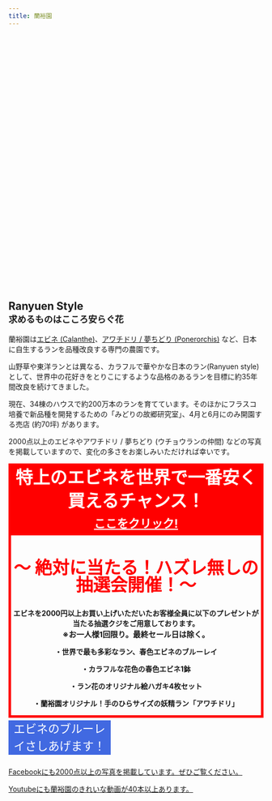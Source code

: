 ```yaml
---
title: 蘭裕園
---
```

<style>
.top-img {
	background: url(/assets/images/top_img.jpg) no-repeat;
	min-height: 494px;
	width: 100%;
}
.bluray {
	margin-top: 15px;
	width: 40%;
}
.pre {
	border: solid 5px red;
	font-weight: bold;
	text-align: center;
}
</style>
<div class="top-img"></div>

## Ranyuen Style<br /><small>求めるものはこころ安らぐ花</small>

蘭裕園は[エビネ (Calanthe)](growings/calanthe/)、[アワチドリ / 夢ちどり (Ponerorchis)](growings/ponerorchis/) など、日本に自生するランを品種改良する専門の農園です。

山野草や東洋ランとは異なる、カラフルで華やかな日本のラン(Ranyuen style) として、世界中の花好きをとりこにするような品格のあるランを目標に約35年間改良を続けてきました。

現在、34棟のハウスで約200万本のランを育てています。そのほかにフラスコ培養で新品種を開発するための「みどりの故郷研究室」、4月と6月にのみ開園する売店 (約70坪) があります。

2000点以上のエビネやアワチドリ / 夢ちどり (ウチョウランの仲間) などの写真を掲載していますので、変化の多さをお楽しみいただければ幸いです。

<div class="pre"><a href="/news/calanthe_fair_2014" style="display: block; text-decoration: none; text-align: center; background: red; color: white; font-size: 9mm; font-weight: bold; line-height: 12mm;">特上のエビネを世界で一番安く買えるチャンス！<br /><u style="font-size: 6mm;" >ここをクリック!</u></a>
<h2 style="font-size: 9mm; color: red; line-height: 9mm;">～ 絶対に当たる！ハズレ無しの抽選会開催！～</h2>
エビネを2000円以上お買い上げいただいたお客様全員に以下のプレゼントが当たる抽選クジをご用意しております。<br>
<span style="font-size: 4mm;">※お一人様1回限り。最終セール日は除く。</span>
<p>・世界で最も多彩なラン、春色エビネのブルーレイ</p>
<p>・カラフルな花色の春色エビネ1鉢</p>
<p>・ラン花のオリジナル絵ハガキ4枚セット</p>
<p>・蘭裕園オリジナル！手のひらサイズの妖精ラン「アワチドリ」</p></div>
<div class="bluray"><a href="/news/bluray_present_2014" style="display: block; text-decoration: none; text-align: center; background: #4169E1; color: white; font-size: 6mm; line-height: 9mm; margin-top: -10px; margin-bottom: 1em;">エビネのブルーレイさしあげます！</a></div>

<a class="facebook" href="http://fb.me/ranyuenjapan"><span>Facebookにも2000点以上の写真を掲載しています。ぜひご覧ください。</span></a>

<a class="youtube" href="https://www.youtube.com/playlist?list=PLt3tRMFWeZB-ce852wXcEHamgRZe_PiWD"><span>Youtubeにも蘭裕園のきれいな動画が40本以上あります。</span></a>
